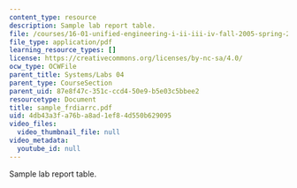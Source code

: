 ```yaml
---
content_type: resource
description: Sample lab report table.
file: /courses/16-01-unified-engineering-i-ii-iii-iv-fall-2005-spring-2006/4db43a3fa76ba8ad1ef84d550b629095_sample_frdiarrc.pdf
file_type: application/pdf
learning_resource_types: []
license: https://creativecommons.org/licenses/by-nc-sa/4.0/
ocw_type: OCWFile
parent_title: Systems/Labs 04
parent_type: CourseSection
parent_uid: 87e8f47c-351c-ccd4-50e9-b5e03c5bbee2
resourcetype: Document
title: sample_frdiarrc.pdf
uid: 4db43a3f-a76b-a8ad-1ef8-4d550b629095
video_files:
  video_thumbnail_file: null
video_metadata:
  youtube_id: null
---
```

Sample lab report table.